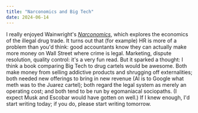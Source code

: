 ```yaml
---
title: "Narconomics and Big Tech"
date: 2024-06-14
---
```


I really enjoyed Wainwright's *[Narconomics][narconomics]*,
which explores the economics of the illegal drug trade.
It turns out that (for example) HR is more of a problem than you'd think:
good accountants know they can actually make more money on Wall Street where crime is legal.
Marketing, dispute resolution, quality control: it's a very fun read.
But it sparked a thought:
I think a book comparing Big Tech to drug cartels would be awesome.
Both make money from selling addictive products and shrugging off externalities;
both needed new offerings to bring in new revenue (AI is to Google what meth was to the Juarez cartel);
both regard the legal system as merely an operating cost;
and both tend to be run by egomaniacal sociopaths.
(I expect Musk and Escobar would have gotten on well.)
If I knew enough, I'd start writing today;
if you do, please start writing tomorrow.

[narconomics]: https://www.hachettebookgroup.com/titles/tom-wainwright/narconomics/9781610397704/
